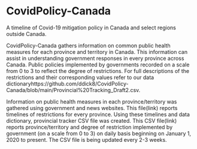 # CovidPolicy-Canada
A timeline of Covid-19 mitigation policy in Canada and select regions outside Canada. 

CovidPolicy-Canada gathers information on common public health measures for each province and territory in Canada. This information can assist in understanding government responses in every province across Canada. Public policies implemented by governments recorded on a scale from 0 to 3 to reflect the degree of restrictions. For full descriptions of the restrictions and their corresponding values refer to our data dictionaryhttps://github.com/ddick8/CovidPolicy-Canada/blob/main/Provincial%20Tracking_Draft2.csv. 

Information on public health measures in each province/territory was gathered using government and news websites. This file(link) reports timelines of restrictions for every province.  Using these timelines and data dictionary, provincial tracker CSV file was created. This CSV file(link) reports province/territory and degree of restriction implemented by government (on a scale from 0 to 3) on daily basis beginning on January 1, 2020 to present. The CSV file is being updated every 2-3 weeks.
